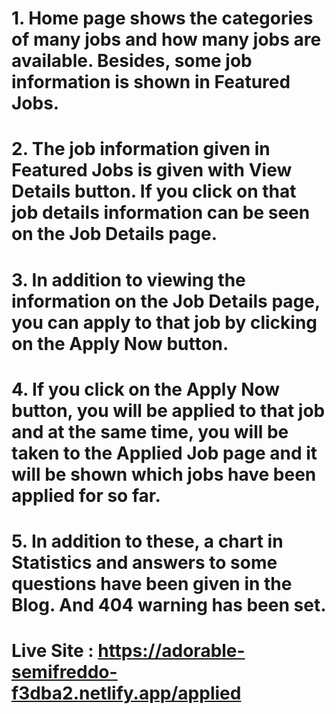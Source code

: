 # 1. Home page shows the categories of many jobs and how many jobs are available. Besides, some job information is shown in Featured Jobs.

# 2. The job information given in Featured Jobs is given with View Details button. If you click on that job details information can be seen on the Job Details page.

# 3. In addition to viewing the information on the Job Details page, you can apply to that job by clicking on the Apply Now button.

# 4. If you click on the Apply Now button, you will be applied to that job and at the same time, you will be taken to the Applied Job page and it will be shown which jobs have been applied for so far.

# 5. In addition to these, a chart in Statistics and answers to some questions have been given in the Blog. And 404 warning has been set.

# Live Site : https://adorable-semifreddo-f3dba2.netlify.app/applied